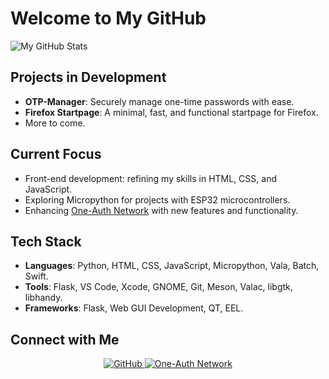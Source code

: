 # Welcome to My GitHub

![My GitHub Stats](https://github-readme-stats.vercel.app/api?username=Migrim&show_icons=true&theme=dark)

## Projects in Development

- **OTP-Manager**: Securely manage one-time passwords with ease.
- **Firefox Startpage**: A minimal, fast, and functional startpage for Firefox.
- More to come.

## Current Focus

- Front-end development: refining my skills in HTML, CSS, and JavaScript.
- Exploring Micropython for projects with ESP32 microcontrollers.
- Enhancing [One-Auth Network](https://one-auth.net) with new features and functionality.

## Tech Stack

- **Languages**: Python, HTML, CSS, JavaScript, Micropython, Vala, Batch, Swift.
- **Tools**: Flask, VS Code, Xcode, GNOME, Git, Meson, Valac, libgtk, libhandy.
- **Frameworks**: Flask, Web GUI Development, QT, EEL.
  
## Connect with Me

<p align="center">
  <a href="https://github.com/Migrim">
    <img src="https://img.shields.io/badge/GitHub-181717?style=flat&logo=github&logoColor=white" alt="GitHub">
  </a>
  <a href="https://one-auth.net">
    <img src="https://img.shields.io/badge/One--Auth_Network-4285F4?style=flat&logoColor=white" alt="One-Auth Network">
  </a>
</p>

